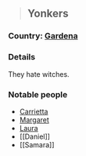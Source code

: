 >## Yonkers

### Country: [Gardena](Gardena.md)

### Details

They hate witches.

### Notable people
- [Carrietta](../Characters/NPCs/Carrietta.md)
- [Margaret](../Characters/NPCs/Margaret.md)
- [Laura](../Characters/NPCs/Laura.md)
- [[Daniel]]
- [[Samara]]

